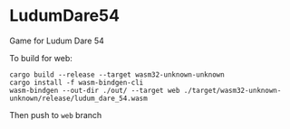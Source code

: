 # LudumDare54
Game for Ludum Dare 54

To build for web:

```
cargo build --release --target wasm32-unknown-unknown
cargo install -f wasm-bindgen-cli
wasm-bindgen --out-dir ./out/ --target web ./target/wasm32-unknown-unknown/release/ludum_dare_54.wasm
```

Then push to `web` branch
